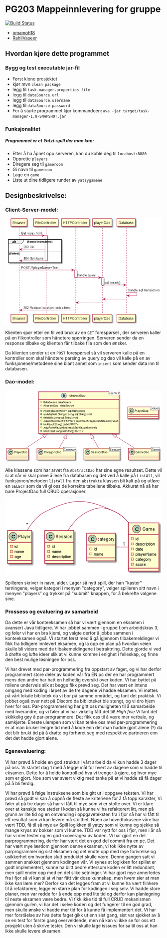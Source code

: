# PG203 Mappeinnlevering for gruppe <wiseflow gruppenummer>

[![Build Status](https://travis-ci.com/Westerdals/pgr203-2019-konteeeksamen-omamoh18.svg?token=yMbNk68jXyaqW9Hmq6pJ&branch=master)](https://travis-ci.com/Westerdals/pgr203-2019-konteeeksamen-omamoh18)

- [omamoh18](https://github.com/omamoh18)
- [RahilVaseer](https://github.com/RahilVaseer)

## Hvordan kjøre dette programmet

### Bygg og test executable jar-fil

* Først klone prosjektet
* kjør mvn `clean package`
* legg til `task-manager.properties file`
* legg til `dataSource.url`
* legg til `dataSource.username`
* legg til `dataSource.password`
* For å starte programmet 
kjør kommandoen`java -jar target/task-manager-1.0-SNAPSHOT.jar`

### Funksjonalitet

##### Programmet er et Yatzi-spill der man kan: 
* Etter å ha åpnet opp serveren, kan du koble deg til `locahost:8080`
* Opprette `players`
* Diregere seg til `gameroom`
* Gi navn til `gameroom`
* Lage en `game`
* Liste ut dine tidligere runder av `yatzygamene`

## Designbeskrivelse:

### Client-Server-model:

![Client-server-model](diagram/Sekvens.png)

Klienten spør etter en fil ved bruk av en `GET` forespørsel , der serveren kaller på en filkontroller som håndtere spørringen. Serveren sender da en response tilbake og klienten får tilbake fila som den ønsker.

Da klienten sender ut en `POST` forespørsel så vil serveren kalle på en kontroller som skal håndtere parsing av query og dao vil kalle på en av funksjonene/metodene sine blant annet som `insert` som sender data inn til databasen.

### Dao-model:

![DAO-Model](diagram/Dao.png)

Alle klassene som har arvet fra `AbstractDao` har sine egne resultset. Dette vil si at når vi skal prøve å lese fra databasen og det ved å kalle på `ListAll`, vil funksjonen/metoden `listAll` fra den `abstrakte` klassen bli kalt på og utføre en `SELECT` som da vil gi oss de korrekte tabellene tilbake.
Akkurat nå så har bare ProjectDao full CRUD operasjoner.

![Data-Model](diagram/DataModel.png)

Spilleren skriver in navn, alder. Lager så nytt spill, der han "kaster" terningene, velger kategori i menyen "category", velger spilleren sitt navn i menyen "players" og trykker på "submit" knappen, 
for å bekrefte valgene sine. 

### Prossess og evaluering av samarbeid

Da dette er vår konteeksamen så har vi vært gjennom en eksamen i avansert Java tidligere. Vi har jobbet sammen i gruppe f.om arbeidskrav 3, og føler vi har en bra kjemi, og valgte derfor å jobbe sammen i konteeksamen også. Vi startet først med å gå igjennom tilbakemeldinger vi fikk fra tidligere innlevert eksamen, og la opp en plan på hvordan veien skulle bli videre med de tilbakemeldingene i betraktning. Dette gjorde vi ved å drøfte og lufte ideer slik at vi kunne komme i enighet i felleskap, og finne den best mulige løsningen for oss. 

Vi har drevet med par-programmering fra oppstart av faget, og vi har derfor programmert store deler av koden vår fra EN pc der en har programmert mens den andre har hatt en helhetlig oversikt over koden. Vi har byttet på rollene underveis slik at begge fikk prøvd seg. Det har vært en intens omgang med koding i løpet av de tre dagene vi hadde eksamen. Vi møttes på vårt lokale bibliotek da vi bor på samme området, og fant det praktisk. Vi jobbet også over nett på Discord da biblioteket ble stengt, og vi dro hjem hver for oss. Par-programmering har gitt oss muligheten til å samarbeide med hverandre, og vi føler at vi har virkelig fått det til! *High five* 
Vi fant det skikkelig gøy å par-programmere. Det fikk oss til å være mer verbale, og samkjørte. Eneste ulempen som vi kan tenke oss med par-programmering er at man bruker lengre tid med å kode enn det man hadde gjort alene (?) da det blir brukt tid på å drøfte og forhøret seg med respektive partneren enn det det hadde gjort alene.   

### Egenevaluering:

Vi har prøvd å holde en god struktur i vårt arbeid da vi kun hadde 3 dager på oss. Vi startet dag 1 med å legge mål for hvert av dagene som vi hadde til eksamen. Dette for å holde kontroll på hva vi trenger å gjøre, og hvor mye som er gjort. Noe som var svært viktig med tanke på at vi hadde så få dager på å bli ferdig.

Vi har prøvd å følge instruksene som ble gitt ut i oppgave teksten. Vi har prøvd så godt vi kan å oppnå de fleste av kriteriene for å få topp karakter, Vi føler at på tre dager så har vi fått til mye som vi er stolte over. Vi er klare over at kanskje noe steder i koden så kunne vi ha refaktorert litt, men på grunn av lite tid og en omvending i oppgaveteksten fra i fjor så har vi fått til ett resultat som vi kan levere må stolthet. 
Noen av hovedfokusene våre har vært TDD, få til så mye av Spill logikken til yatzy som vi kunne og sjekke så mange kryss av bokser som vi kunne. TDD var nytt for oss i fjor, men i år så har vi mer tester og en god «coverage» av koden. Vi har gjort en del parprogrammering, derfor har vært det en god del commit fra en pc. 
Det har vært mye lærdom gjennom denne eksamen, vi tok ikke nytte av parprogrammering sist eksamen og det endte opp med mye forivrelse og usikkerhet om hvordan slutt produktet skulle være. Denne gangen satt vi sammen snakket gjennom kodingen vår. 
Vi synes at logikken for spillet er godt implementert, kunne ha blitt bedre ettersom koden er litt redundant, men spill ender opp med en del slike setninger. 
Vi har gjort mye annerledes fra i fjor så vi kan si at vi har fått vår dose kunnskap, men hvem sier at man ikke kan lære mer? 
Derfor kan det legges fram at vi kunne ha vært flinkere til å refaktorere, legge en større plan for kodingen i seg selv. Vi hadde store planer, men var redde for å ende opp med lite tid og derfor kan planlegning til neste eksamen være bedre. Vi fikk ikke tid til full CRUD mekanismen gjennom gui’en, vi har det i selve koden og det fungerer til en god grad, men skulle ønske vi hadde mer tid for å kunne få implementert det.
Vi har mer forståelse av hva dette faget gikk ut enn sist gang, sist var sjokket av å se en test for første gang overveldende, men nå kan vi ikke se for oss ett prosjekt uten å skrive tester. 
Den vi skulle lage isssues for sa til oss at han ikke skulle levere eksamen. 
 



 
  
	


